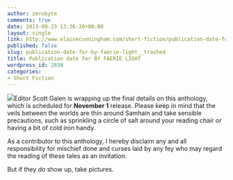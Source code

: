 ```yaml
---
author: zerobyte
comments: true
date: 2013-09-23 13:36:20+00:00
layout: single
link: http://www.elainecunningham.com/short-fiction/publication-date-for-by-faerie-light__trashed/
published: false
slug: publication-date-for-by-faerie-light__trashed
title: Publication date for BY FAERIE LIGHT
wordpress_id: 2838
categories:
- Short Fiction
---
```


[![](http://www.elainecunningham.com/wp-content/uploads/2013/08/By-Faerie-Light-cover.png)](http://www.elainecunningham.com/wp-content/uploads/2013/08/By-Faerie-Light-cover.png)Editor Scott Galen is wrapping up the final details on this anthology, which is scheduled for **November 1** release. Please keep in mind that the veils between the worlds are thin around Samhain and take sensible precautions, such as sprinkling a circle of salt around your reading chair or having a bit of cold iron handy.

As a contributor to this anthology, I hereby disclaim any and all responsibility for mischief done and curses laid by any fey who may regard the reading of these tales as an invitation.

But if they _do_ show up, take pictures.

